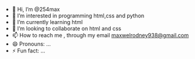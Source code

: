 - 👋 Hi, I’m @254max
- 👀 I’m interested in programming html,css and python
- 🌱 I’m currently learning html
- 💞️ I’m looking to collaborate on html and css
- 📫 How to reach me , through my email maxwelrodney938@gmail.com
- 😄 Pronouns: ...
- ⚡ Fun fact: ...

<!---
254max/254max is a ✨ special ✨ repository because its `README.md` (this file) appears on your GitHub profile.
You can click the Preview link to take a look at your changes.
--->
